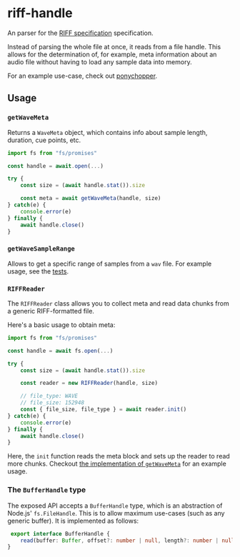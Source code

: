 # riff-handle

An parser for the [RIFF specification][riff] specification.

Instead of parsing the whole file at once, it reads from a file handle. This allows for the determination of, for example, meta information about an audio file without having to load any sample data into memory.

For an example use-case, check out [ponychopper][ponychopper].

[riff]: https://www.aelius.com/njh/wavemetatools/doc/riffmci.pdf
[ponychopper]: https://github.com/mxsdev/ponychopper

## Usage

### `getWaveMeta`

Returns a `WaveMeta` object, which contains info about sample length, duration, cue points, etc.

```typescript
import fs from "fs/promises"

const handle = await.open(...)

try {
    const size = (await handle.stat()).size

    const meta = await getWaveMeta(handle, size)
} catch(e) {
    console.error(e)
} finally {
    await handle.close()
}
```

### `getWaveSampleRange`

Allows to get a specific range of samples from a `wav` file. For example usage, see the [tests](test/test.spec.ts).

### `RIFFReader`

The `RIFFReader` class allows you to collect meta and read data chunks from a generic RIFF-formatted file.

Here's a basic usage to obtain meta:

```typescript
import fs from "fs/promises"

const handle = await fs.open(...)

try {
    const size = (await handle.stat()).size

    const reader = new RIFFReader(handle, size)

    // file_type: WAVE
    // file_size: 152948
    const { file_size, file_type } = await reader.init()
} catch(e) {
    console.error(e)
} finally {
    await handle.close()
}
```

Here, the `init` function reads the meta block and sets up the reader to read more chunks. Checkout [the implementation of `getWaveMeta`](src/metadata.ts) for an example usage.

### The `BufferHandle` type

The exposed API accepts a `BufferHandle` type, which is an abstraction of Node.js' `fs.FileHandle`. This is to allow maximum use-cases (such as any generic buffer). It is implemented as follows:

```typescript
 export interface BufferHandle {
    read(buffer: Buffer, offset?: number | null, length?: number | null, position?: number | null): Promise<{bytesRead: number}>;
}
```